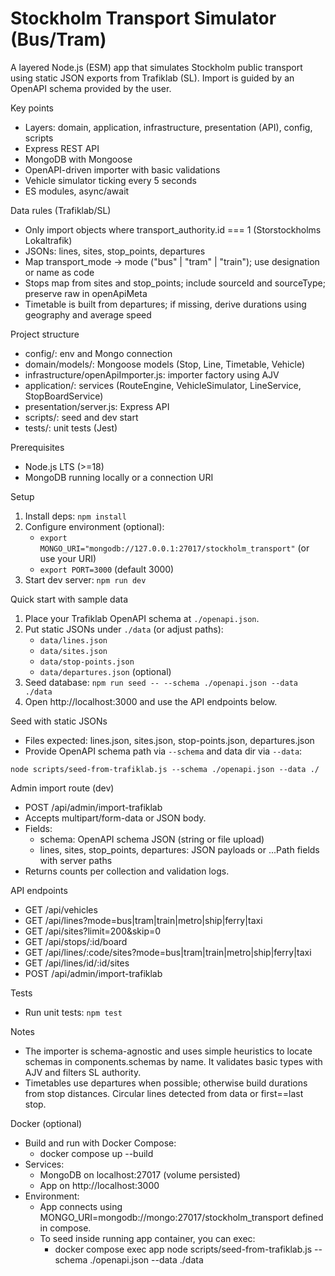 # Stockholm Transport Simulator (Bus/Tram)

A layered Node.js (ESM) app that simulates Stockholm public transport using static JSON exports from Trafiklab (SL). Import is guided by an OpenAPI schema provided by the user.

Key points
- Layers: domain, application, infrastructure, presentation (API), config, scripts
- Express REST API
- MongoDB with Mongoose
- OpenAPI-driven importer with basic validations
- Vehicle simulator ticking every 5 seconds
- ES modules, async/await

Data rules (Trafiklab/SL)
- Only import objects where transport_authority.id === 1 (Storstockholms Lokaltrafik)
- JSONs: lines, sites, stop_points, departures
- Map transport_mode → mode ("bus" | "tram" | "train"); use designation or name as code
- Stops map from sites and stop_points; include sourceId and sourceType; preserve raw in openApiMeta
- Timetable is built from departures; if missing, derive durations using geography and average speed

Project structure
- config/: env and Mongo connection
- domain/models/: Mongoose models (Stop, Line, Timetable, Vehicle)
- infrastructure/openApiImporter.js: importer factory using AJV
- application/: services (RouteEngine, VehicleSimulator, LineService, StopBoardService)
- presentation/server.js: Express API
- scripts/: seed and dev start
- tests/: unit tests (Jest)

Prerequisites
- Node.js LTS (>=18)
- MongoDB running locally or a connection URI

Setup
1. Install deps: `npm install`
2. Configure environment (optional):
   - `export MONGO_URI="mongodb://127.0.0.1:27017/stockholm_transport"` (or use your URI)
   - `export PORT=3000` (default 3000)
3. Start dev server: `npm run dev`

Quick start with sample data
1. Place your Trafiklab OpenAPI schema at `./openapi.json`.
2. Put static JSONs under `./data` (or adjust paths):
   - `data/lines.json`
   - `data/sites.json`
   - `data/stop-points.json`
   - `data/departures.json` (optional)
3. Seed database: `npm run seed -- --schema ./openapi.json --data ./data`
4. Open http://localhost:3000 and use the API endpoints below.

Seed with static JSONs
- Files expected: lines.json, sites.json, stop-points.json, departures.json
- Provide OpenAPI schema path via `--schema` and data dir via `--data`:

```
node scripts/seed-from-trafiklab.js --schema ./openapi.json --data ./
```

Admin import route (dev)
- POST /api/admin/import-trafiklab
- Accepts multipart/form-data or JSON body.
- Fields:
  - schema: OpenAPI schema JSON (string or file upload)
  - lines, sites, stop_points, departures: JSON payloads or ...Path fields with server paths
- Returns counts per collection and validation logs.

API endpoints
- GET /api/vehicles
- GET /api/lines?mode=bus|tram|train|metro|ship|ferry|taxi
- GET /api/sites?limit=200&skip=0
- GET /api/stops/:id/board
- GET /api/lines/:code/sites?mode=bus|tram|train|metro|ship|ferry|taxi
- GET /api/lines/id/:id/sites
- POST /api/admin/import-trafiklab

Tests
- Run unit tests: `npm test`

Notes
- The importer is schema-agnostic and uses simple heuristics to locate schemas in components.schemas by name. It validates basic types with AJV and filters SL authority.
- Timetables use departures when possible; otherwise build durations from stop distances. Circular lines detected from data or first==last stop.

Docker (optional)
- Build and run with Docker Compose:
  - docker compose up --build
- Services:
  - MongoDB on localhost:27017 (volume persisted)
  - App on http://localhost:3000
- Environment:
  - App connects using MONGO_URI=mongodb://mongo:27017/stockholm_transport defined in compose.
  - To seed inside running app container, you can exec:
    - docker compose exec app node scripts/seed-from-trafiklab.js --schema ./openapi.json --data ./data
